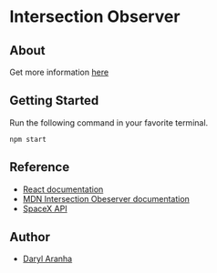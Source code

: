 # Intersection Observer

## About

Get more information [here]()

## Getting Started

Run the following command in your favorite terminal.

```
npm start
```

## Reference

- [React documentation](https://reactjs.org/)
- [MDN Intersection Obeserver documentation](https://developer.mozilla.org/en-US/docs/Web/API/Intersection_Observer_API)
- [SpaceX API](https://docs.spacexdata.com/#5fc4c846-c373-43df-a10a-e9faf80a8b0a)

## Author

- [Daryl Aranha](https://github.com/DarylAranha)
